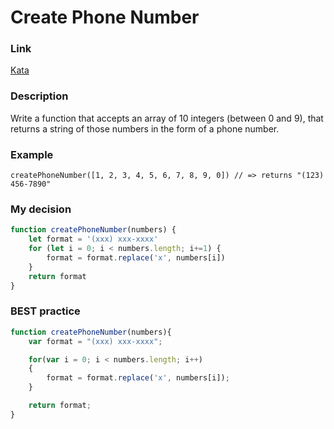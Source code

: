 # Create Phone Number

### Link

[Kata](https://www.codewars.com/kata/525f50e3b73515a6db000b83/train/javascript)

### Description

Write a function that accepts an array of 10 integers (between 0 and 9), that returns a string of those numbers in the form of a phone number.



### Example

``` 
createPhoneNumber([1, 2, 3, 4, 5, 6, 7, 8, 9, 0]) // => returns "(123) 456-7890"
```

### My decision

```javascript
function createPhoneNumber(numbers) {
    let format = '(xxx) xxx-xxxx'
    for (let i = 0; i < numbers.length; i+=1) {
        format = format.replace('x', numbers[i])
    }
    return format
}
```

### BEST practice

```javascript
function createPhoneNumber(numbers){
    var format = "(xxx) xxx-xxxx";

    for(var i = 0; i < numbers.length; i++)
    {
        format = format.replace('x', numbers[i]);
    }

    return format;
}
```
